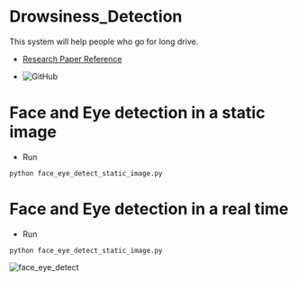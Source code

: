# Drowsiness_Detection
This system will help people who go for long drive.

* [Research Paper Reference](http://vision.fe.uni-lj.si/cvww2016/proceedings/papers/05.pdf)

* ![GitHub](https://img.shields.io/github/license/ghrahul/Drowsiness_Detection.svg)

# Face and Eye detection in a static image

* Run 
```
python face_eye_detect_static_image.py
```

# Face and Eye detection in a real time

* Run 
```
python face_eye_detect_static_image.py
```
![face_eye_detect](https://user-images.githubusercontent.com/22416933/53569160-89cd4400-3b89-11e9-912e-a63d50cf1f90.jpg)

